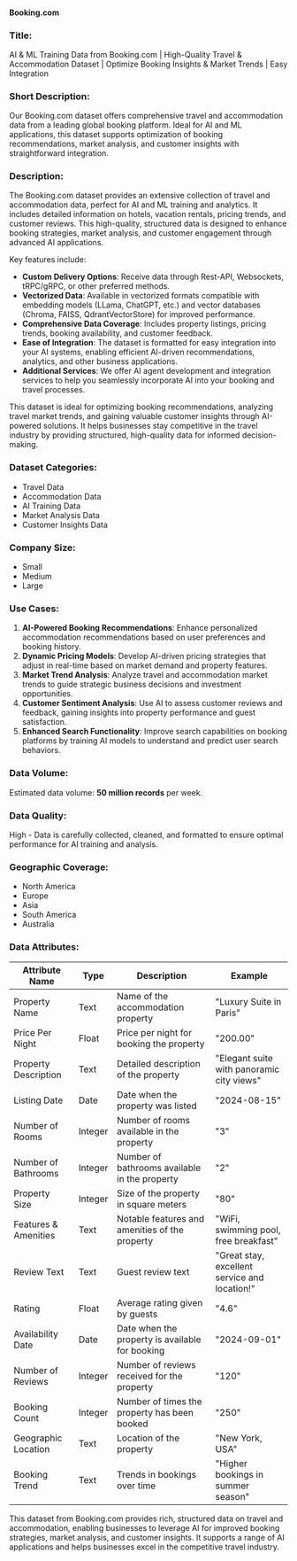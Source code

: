 #### Booking.com

### Title:
AI & ML Training Data from Booking.com | High-Quality Travel & Accommodation Dataset | Optimize Booking Insights & Market Trends | Easy Integration

### Short Description:
Our Booking.com dataset offers comprehensive travel and accommodation data from a leading global booking platform. Ideal for AI and ML applications, this dataset supports optimization of booking recommendations, market analysis, and customer insights with straightforward integration.

### Description:
The Booking.com dataset provides an extensive collection of travel and accommodation data, perfect for AI and ML training and analytics. It includes detailed information on hotels, vacation rentals, pricing trends, and customer reviews. This high-quality, structured data is designed to enhance booking strategies, market analysis, and customer engagement through advanced AI applications.

Key features include:
- **Custom Delivery Options**: Receive data through Rest-API, Websockets, tRPC/gRPC, or other preferred methods.
- **Vectorized Data**: Available in vectorized formats compatible with embedding models (LLama, ChatGPT, etc.) and vector databases (Chroma, FAISS, QdrantVectorStore) for improved performance.
- **Comprehensive Data Coverage**: Includes property listings, pricing trends, booking availability, and customer feedback.
- **Ease of Integration**: The dataset is formatted for easy integration into your AI systems, enabling efficient AI-driven recommendations, analytics, and other business applications.
- **Additional Services**: We offer AI agent development and integration services to help you seamlessly incorporate AI into your booking and travel processes.

This dataset is ideal for optimizing booking recommendations, analyzing travel market trends, and gaining valuable customer insights through AI-powered solutions. It helps businesses stay competitive in the travel industry by providing structured, high-quality data for informed decision-making.

### Dataset Categories:
- Travel Data
- Accommodation Data
- AI Training Data
- Market Analysis Data
- Customer Insights Data

### Company Size:
- Small
- Medium
- Large

### Use Cases:
1. **AI-Powered Booking Recommendations**: Enhance personalized accommodation recommendations based on user preferences and booking history.
2. **Dynamic Pricing Models**: Develop AI-driven pricing strategies that adjust in real-time based on market demand and property features.
3. **Market Trend Analysis**: Analyze travel and accommodation market trends to guide strategic business decisions and investment opportunities.
4. **Customer Sentiment Analysis**: Use AI to assess customer reviews and feedback, gaining insights into property performance and guest satisfaction.
5. **Enhanced Search Functionality**: Improve search capabilities on booking platforms by training AI models to understand and predict user search behaviors.

### Data Volume:
Estimated data volume: **50 million records** per week.

### Data Quality:
High - Data is carefully collected, cleaned, and formatted to ensure optimal performance for AI training and analysis.

### Geographic Coverage:
- North America
- Europe
- Asia
- South America
- Australia

### Data Attributes:

| Attribute Name           | Type    | Description                                             | Example                                        |
|--------------------------|---------|---------------------------------------------------------|------------------------------------------------|
| Property Name            | Text    | Name of the accommodation property                     | "Luxury Suite in Paris"                       |
| Price Per Night          | Float   | Price per night for booking the property                | "200.00"                                       |
| Property Description     | Text    | Detailed description of the property                    | "Elegant suite with panoramic city views"      |
| Listing Date             | Date    | Date when the property was listed                       | "2024-08-15"                                  |
| Number of Rooms          | Integer | Number of rooms available in the property               | "3"                                            |
| Number of Bathrooms      | Integer | Number of bathrooms available in the property           | "2"                                            |
| Property Size            | Integer | Size of the property in square meters                    | "80"                                           |
| Features & Amenities     | Text    | Notable features and amenities of the property          | "WiFi, swimming pool, free breakfast"          |
| Review Text              | Text    | Guest review text                                       | "Great stay, excellent service and location!" |
| Rating                   | Float   | Average rating given by guests                          | "4.6"                                          |
| Availability Date        | Date    | Date when the property is available for booking         | "2024-09-01"                                  |
| Number of Reviews        | Integer | Number of reviews received for the property             | "120"                                          |
| Booking Count            | Integer | Number of times the property has been booked            | "250"                                          |
| Geographic Location      | Text    | Location of the property                                | "New York, USA"                               |
| Booking Trend            | Text    | Trends in bookings over time                           | "Higher bookings in summer season"             |

This dataset from Booking.com provides rich, structured data on travel and accommodation, enabling businesses to leverage AI for improved booking strategies, market analysis, and customer insights. It supports a range of AI applications and helps businesses excel in the competitive travel industry.
